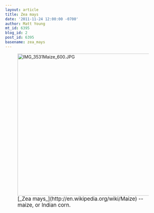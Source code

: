 ```yaml
---
layout: article
title: Zea mays
date: '2011-11-24 12:00:00 -0700'
author: Matt Young
mt_id: 6395
blog_id: 2
post_id: 6395
basename: zea_mays
---
```

<figure>
<img src="/PT/uploads/2011/IMG_3531Maize_600.JPG" alt="IMG_3531Maize_600.JPG" width="600" height="458" />
<figcaption markdown="span">
<big>[_Zea mays_](http://en.wikipedia.org/wiki/Maize) -- maize, or Indian corn.</big>

</figcaption>
</figure>
